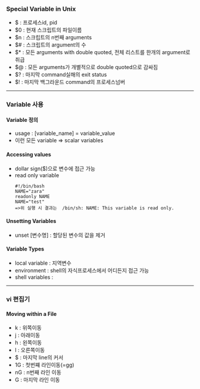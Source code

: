 ﻿### Special Variable in Unix
- $ : 프로세스id, pid
- $0 : 현재 스크립트의 파일이름
- $n : 스크립트의 n번째 arguments
- $# : 스크립트의 argument의 수 
- $* : 모든 arguments with double quoted, 전체 리스트를 한개의 argument로 취급
- $@ : 모든 arguments가 개별적으로  double quoted으로 감싸짐
- $? : 마지막 command실해의 exit status
- $! : 마지막 백그라운드 command의 프로세스넘버

---
### Variable 사용
#### Variable 정의
- usage : [variable_name] = variable_value
- 이런 모든 variable => scalar variables
#### Accessing values
- dollar sign($)으로 변수에 접근 가능
- read only variable
	```
	#!/bin/bash
	NAME="zara"
	readonly NAME
	NAME="test"
	=>위 실행 시 결과는  /bin/sh: NAME: This variable is read only.
	```
#### Unsetting Variables
- unset [변수명] : 할당된 변수의 값을 제거

#### Variable Types
- local variable : 지역변수
- environment : shell의 자식프로세스에서 어디든지 접근 가능
- shell variables : 
---
### vi 편집기
#### Moving within a File
- k : 위쪽이동
- j : 아래이동
- h : 왼쪽이동
- l : 오른쪽이동
- $ : 마지막 line의 커서
- 1G : 첫번쨰 라인이동(=gg)
- nG : n번째 라인 이동 
- G : 마지막 라인 이동 

